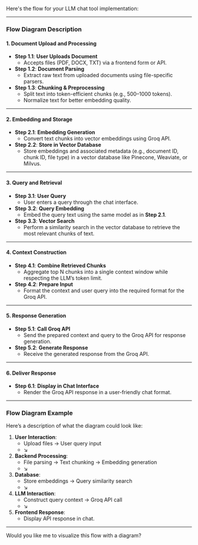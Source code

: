 Here's the flow for your LLM chat tool implementation:

---

### **Flow Diagram Description**

#### **1. Document Upload and Processing**
- **Step 1.1**: **User Uploads Document**
  - Accepts files (PDF, DOCX, TXT) via a frontend form or API.
- **Step 1.2**: **Document Parsing**
  - Extract raw text from uploaded documents using file-specific parsers.
- **Step 1.3**: **Chunking & Preprocessing**
  - Split text into token-efficient chunks (e.g., 500–1000 tokens).
  - Normalize text for better embedding quality.

---

#### **2. Embedding and Storage**
- **Step 2.1**: **Embedding Generation**
  - Convert text chunks into vector embeddings using Groq API.
- **Step 2.2**: **Store in Vector Database**
  - Store embeddings and associated metadata (e.g., document ID, chunk ID, file type) in a vector database like Pinecone, Weaviate, or Milvus.

---

#### **3. Query and Retrieval**
- **Step 3.1**: **User Query**
  - User enters a query through the chat interface.
- **Step 3.2**: **Query Embedding**
  - Embed the query text using the same model as in **Step 2.1**.
- **Step 3.3**: **Vector Search**
  - Perform a similarity search in the vector database to retrieve the most relevant chunks of text.

---

#### **4. Context Construction**
- **Step 4.1**: **Combine Retrieved Chunks**
  - Aggregate top N chunks into a single context window while respecting the LLM’s token limit.
- **Step 4.2**: **Prepare Input**
  - Format the context and user query into the required format for the Groq API.

---

#### **5. Response Generation**
- **Step 5.1**: **Call Groq API**
  - Send the prepared context and query to the Groq API for response generation.
- **Step 5.2**: **Generate Response**
  - Receive the generated response from the Groq API.

---

#### **6. Deliver Response**
- **Step 6.1**: **Display in Chat Interface**
  - Render the Groq API response in a user-friendly chat format.

---

### **Flow Diagram Example**
Here’s a description of what the diagram could look like:

1. **User Interaction**:
   - Upload files → User query input
   - ↘️
2. **Backend Processing**:
   - File parsing → Text chunking → Embedding generation
   - ↘️
3. **Database**:
   - Store embeddings → Query similarity search
   - ↘️
4. **LLM Interaction**:
   - Construct query context → Groq API call
   - ↘️
5. **Frontend Response**:
   - Display API response in chat.

---

Would you like me to visualize this flow with a diagram?